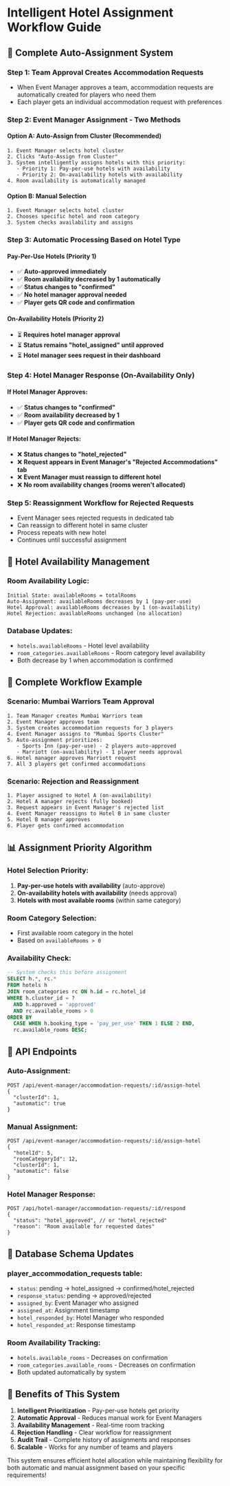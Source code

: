 # Intelligent Hotel Assignment Workflow Guide

## 🎯 **Complete Auto-Assignment System**

### **Step 1: Team Approval Creates Accommodation Requests**
- When Event Manager approves a team, accommodation requests are automatically created for players who need them
- Each player gets an individual accommodation request with preferences

### **Step 2: Event Manager Assignment - Two Methods**

#### **Option A: Auto-Assign from Cluster (Recommended)**
```
1. Event Manager selects hotel cluster
2. Clicks "Auto-Assign from Cluster"
3. System intelligently assigns hotels with this priority:
   - Priority 1: Pay-per-use hotels with availability
   - Priority 2: On-availability hotels with availability
4. Room availability is automatically managed
```

#### **Option B: Manual Selection**
```
1. Event Manager selects hotel cluster
2. Chooses specific hotel and room category
3. System checks availability and assigns
```

### **Step 3: Automatic Processing Based on Hotel Type**

#### **Pay-Per-Use Hotels (Priority 1)**
- ✅ **Auto-approved immediately**
- ✅ **Room availability decreased by 1 automatically**
- ✅ **Status changes to "confirmed"**
- ✅ **No hotel manager approval needed**
- ✅ **Player gets QR code and confirmation**

#### **On-Availability Hotels (Priority 2)**
- ⏳ **Requires hotel manager approval**
- ⏳ **Status remains "hotel_assigned" until approved**
- ⏳ **Hotel manager sees request in their dashboard**

### **Step 4: Hotel Manager Response (On-Availability Only)**

#### **If Hotel Manager Approves:**
- ✅ **Status changes to "confirmed"**
- ✅ **Room availability decreased by 1**
- ✅ **Player gets QR code and confirmation**

#### **If Hotel Manager Rejects:**
- ❌ **Status changes to "hotel_rejected"**
- ❌ **Request appears in Event Manager's "Rejected Accommodations" tab**
- ❌ **Event Manager must reassign to different hotel**
- ❌ **No room availability changes (rooms weren't allocated)**

### **Step 5: Reassignment Workflow for Rejected Requests**
- Event Manager sees rejected requests in dedicated tab
- Can reassign to different hotel in same cluster
- Process repeats with new hotel
- Continues until successful assignment

## 🏨 **Hotel Availability Management**

### **Room Availability Logic:**
```
Initial State: availableRooms = totalRooms
Auto-Assignment: availableRooms decreases by 1 (pay-per-use)
Hotel Approval: availableRooms decreases by 1 (on-availability)
Hotel Rejection: availableRooms unchanged (no allocation)
```

### **Database Updates:**
- `hotels.availableRooms` - Hotel level availability
- `room_categories.availableRooms` - Room category level availability
- Both decrease by 1 when accommodation is confirmed

## 🔄 **Complete Workflow Example**

### **Scenario: Mumbai Warriors Team Approval**
```
1. Team Manager creates Mumbai Warriors team
2. Event Manager approves team
3. System creates accommodation requests for 3 players
4. Event Manager assigns to "Mumbai Sports Cluster"
5. Auto-assignment prioritizes:
   - Sports Inn (pay-per-use) - 2 players auto-approved
   - Marriott (on-availability) - 1 player needs approval
6. Hotel manager approves Marriott request
7. All 3 players get confirmed accommodations
```

### **Scenario: Rejection and Reassignment**
```
1. Player assigned to Hotel A (on-availability)
2. Hotel A manager rejects (fully booked)
3. Request appears in Event Manager's rejected list
4. Event Manager reassigns to Hotel B in same cluster
5. Hotel B manager approves
6. Player gets confirmed accommodation
```

## 📊 **Assignment Priority Algorithm**

### **Hotel Selection Priority:**
1. **Pay-per-use hotels with availability** (auto-approve)
2. **On-availability hotels with availability** (needs approval)
3. **Hotels with most available rooms** (within same category)

### **Room Category Selection:**
- First available room category in the hotel
- Based on `availableRooms > 0`

### **Availability Check:**
```sql
-- System checks this before assignment
SELECT h.*, rc.* 
FROM hotels h 
JOIN room_categories rc ON h.id = rc.hotel_id 
WHERE h.cluster_id = ? 
  AND h.approved = 'approved'
  AND rc.available_rooms > 0
ORDER BY 
  CASE WHEN h.booking_type = 'pay_per_use' THEN 1 ELSE 2 END,
  rc.available_rooms DESC;
```

## 🎯 **API Endpoints**

### **Auto-Assignment:**
```
POST /api/event-manager/accommodation-requests/:id/assign-hotel
{
  "clusterId": 1,
  "automatic": true
}
```

### **Manual Assignment:**
```
POST /api/event-manager/accommodation-requests/:id/assign-hotel
{
  "hotelId": 5,
  "roomCategoryId": 12,
  "clusterId": 1,
  "automatic": false
}
```

### **Hotel Manager Response:**
```
POST /api/hotel-manager/accommodation-requests/:id/respond
{
  "status": "hotel_approved", // or "hotel_rejected"
  "reason": "Room available for requested dates"
}
```

## 🔧 **Database Schema Updates**

### **player_accommodation_requests table:**
- `status`: pending → hotel_assigned → confirmed/hotel_rejected
- `response_status`: pending → approved/rejected
- `assigned_by`: Event Manager who assigned
- `assigned_at`: Assignment timestamp
- `hotel_responded_by`: Hotel Manager who responded
- `hotel_responded_at`: Response timestamp

### **Room Availability Tracking:**
- `hotels.available_rooms` - Decreases on confirmation
- `room_categories.available_rooms` - Decreases on confirmation
- Both updated automatically by system

## 🎉 **Benefits of This System**

1. **Intelligent Prioritization** - Pay-per-use hotels get priority
2. **Automatic Approval** - Reduces manual work for Event Managers
3. **Availability Management** - Real-time room tracking
4. **Rejection Handling** - Clear workflow for reassignment
5. **Audit Trail** - Complete history of assignments and responses
6. **Scalable** - Works for any number of teams and players

This system ensures efficient hotel allocation while maintaining flexibility for both automatic and manual assignment based on your specific requirements!